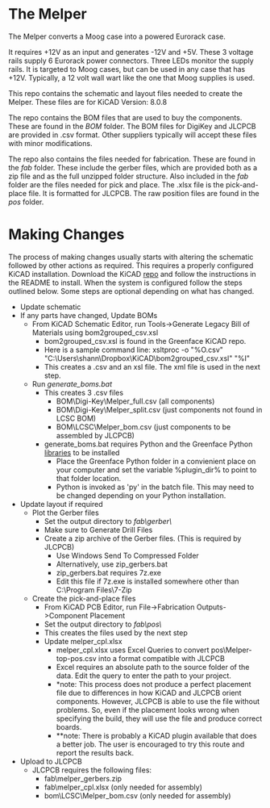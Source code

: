 # The Melper
The Melper converts a Moog case into a powered Eurorack case.

It requires +12V as an input and generates -12V and +5V.
These 3 voltage rails supply 6 Eurorack power connectors.
Three LEDs monitor the supply rails.
It is targeted to Moog cases, but can be used in any case that has +12V.
Typically, a 12 volt wall wart like the one that Moog supplies is used.

This repo contains the schematic and layout files needed to create the Melper.
These files are for KiCAD Version: 8.0.8

The repo contains the BOM files that are used to buy the components.
These are found in the _BOM_ folder.
The BOM files for DigiKey and JLCPCB are provided in .csv format.
Other suppliers typically will accept these files with minor modifications.

The repo also contains the files needed for fabrication. These are found in the _fab_ folder.
These include the gerber files, which are provided both as a zip file and as the full unzipped folder structure.
Also included in the _fab_ folder are the files needed for pick and place.
The .xlsx file is the pick-and-place file. It is formatted for JLCPCB.
The raw position files are found in the _pos_ folder.

# Making Changes
The process of making changes usually starts with altering the schematic followed by other actions as required.
This requires a properly configured KiCAD installation. Download the KiCAD [repo](https://github.com/shannon-greenlight/KiCAD) and follow the instructions in the README to install.
When the system is configured follow the steps outlined below. Some steps are optional depending on what has changed.

- Update schematic
- If any parts have changed, Update BOMs
	- From KiCAD Schematic Editor, run Tools->Generate Legacy Bill of Materials using bom2grouped_csv.xsl
		- bom2grouped_csv.xsl is found in the Greenface KiCAD repo.
		- Here is a sample command line: xsltproc -o "%O.csv" "C:\Users\shann\Dropbox\KiCAD\bom2grouped_csv.xsl" "%I"
		- This creates a .csv and an xsl file. The xml file is used in the next step.
	- Run _generate_boms.bat_
		- This creates 3 .csv files
			- BOM\Digi-Key\Melper_full.csv (all components)
			- BOM\Digi-Key\Melper_split.csv (just components not found in LCSC BOM)
			- BOM\LCSC\Melper_bom.csv (just components to be assembled by JLCPCB)
		- generate_boms.bat requires Python and the Greenface Python [libraries](https://github.com/shannon-greenlight/PYTHON_BOM) to be installed
			- Place the Greenface Python folder in a convienient place on your computer and set the variable %plugin_dir% to point to that folder location.
			- Python is invoked as 'py' in the batch file. This may need to be changed depending on your Python installation.
- Update layout if required
	- Plot the Gerber files
		- Set the output directory to _fab\gerber\\_
		- Make sure to Generate Drill Files
		- Create a zip archive of the Gerber files. (This is required by JLCPCB)
			- Use Windows Send To Compressed Folder
			- Alternatively, use zip_gerbers.bat
			- zip_gerbers.bat requires 7z.exe
			- Edit this file if 7z.exe is installed somewhere other than C:\Program Files\7-Zip
	- Create the pick-and-place files
		- From KiCAD PCB Editor, run File->Fabrication Outputs->Component Placement
		- Set the output directory to _fab\pos\\_
		- This creates the files used by the next step
		- Update melper_cpl.xlsx
			- melper_cpl.xlsx uses Excel Queries to convert pos\Melper-top-pos.csv into a format compatible with JLCPCB
			- Excel requires an absolute path to the source folder of the data. Edit the query to enter the path to your project.
			- *note: This process does not produce a perfect placement file due to differences in how KiCAD and JLCPCB orient components. However, JLCPCB is able to use the file without problems. So, even if the placement looks wrong when specifying the build, they will use the file and produce correct boards.
			- **note: There is probably a KiCAD plugin available that does a better job. The user is encouraged to try this route and report the results back.
- Upload to JLCPCB
	- JLCPCB requires the following files:
		- fab\melper_gerbers.zip
		- fab\melper_cpl.xlsx (only needed for assembly)
		- bom\LCSC\Melper_bom.csv (only needed for assembly)
